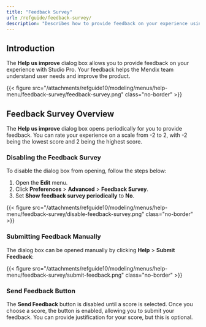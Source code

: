 ```yaml
---
title: "Feedback Survey"
url: /refguide/feedback-survey/
description: "Describes how to provide feedback on your experience using Studio Pro."
---
```


## Introduction

The **Help us improve** dialog box allows you to provide feedback on your experience with Studio Pro. Your feedback helps the Mendix team understand user needs and improve the product.

{{< figure src="/attachments/refguide10/modeling/menus/help-menu/feedback-survey/feedback-survey.png" class="no-border" >}}

## Feedback Survey Overview

The **Help us improve** dialog box opens periodically for you to provide feedback. You can rate your experience on a scale from -2 to 2, with -2 being the lowest score and 2 being the highest score.

### Disabling the Feedback Survey

To disable the dialog box from opening, follow the steps below:

1. Open the **Edit** menu.
2. Click **Preferences** > **Advanced** > **Feedback Survey**. 
3. Set **Show feedback survey periodically** to **No**.

{{< figure src="/attachments/refguide10/modeling/menus/help-menu/feedback-survey/disable-feedback-survey.png" class="no-border" >}}

### Submitting Feedback Manually

The dialog box can be opened manually by clicking **Help** > **Submit Feedback**:

{{< figure src="/attachments/refguide10/modeling/menus/help-menu/feedback-survey/submit-feedback.png" class="no-border" >}}

### Send Feedback Button

The **Send Feedback** button is disabled until a score is selected. Once you choose a score, the button is enabled, allowing you to submit your feedback. You can provide justification for your score, but this is optional.
